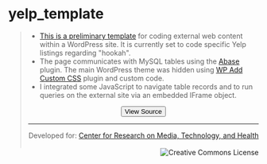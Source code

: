 # yelp_template
<blockquote>
<ul>
	<li><a href="http://www.colditzjb.com/template/?num=1" target="_blank">This is a preliminary template</a> for coding external web content within a WordPress site. It is currently set to code specific Yelp listings regarding "hookah".</li>
	<li>The page communicates with MySQL tables using the <a href="https://wordpress.org/plugins/abase/" target="_blank">Abase</a> plugin. The main WordPress theme was hidden using <a href="https://wordpress.org/plugins/wp-add-custom-css/" target="_blank">WP Add Custom CSS</a> plugin and custom code.</li>
	<li>I integrated some JavaScript to navigate table records and to run queries on the external site via an embedded IFrame object.</li>
</ul><center><form action="view-source:http://www.colditzjb.com/template/?num=1" target="_blank"><input type="submit" value="View Source"></form> </center>
<hr><p align="right">Developed for: <a href="https://twitter.com/CRMTH_Pitt" target="_blank">Center for Research on Media, Technology, and Health</a><br><br><a rel="license" href="http://creativecommons.org/licenses/by-sa/4.0/" align="right"><img alt="Creative Commons License" style="border-width:0" src="https://i.creativecommons.org/l/by-sa/4.0/88x31.png" align="right"/></a></p></blockquote>
